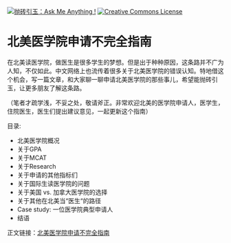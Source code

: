 [![抛砖引玉：Ask Me Anything !](https://img.shields.io/badge/Ask%20me-anything-1abc9c.svg)](https://GitHub.com/Naereen/ama) <a rel="license" href="http://creativecommons.org/licenses/by-nc-nd/4.0/"><img alt="Creative Commons License" style="border-width:0" src="https://i.creativecommons.org/l/by-nc-nd/4.0/88x31.png" /></a>

# 北美医学院申请不完全指南



在北美读医学院，做医生是很多学生的梦想。但是出于种种原因，这条路并不广为人知，不仅如此。中文网络上也流传着很多关于北美医学院的错误认知。特地借这个机会，写一篇文章，和大家聊一聊申请北美医学院的那些事儿，希望能抛砖引玉，让更多朋友了解这条路。

（笔者才疏学浅，不妥之处，敬请斧正。非常欢迎北美的医学院申请人，医学生，住院医生，医生们提出建议意见，一起更新这个指南）


目录:

- 北美医学院概况
- 关于GPA
- 关于MCAT
- 关于Research
- 关于申请的其他指标们
- 关于国际生读医学院的问题
- 关于美国 vs. 加拿大医学院的选择
- 关于其他在北美当“医生“的路径
- Case study: 一位医学院典型申请人
- 结语



正文链接：[北美医学院申请不完全指南](https://github.com/Yuz13001/Med-School-App/blob/master/北美医学院申请不完全指南.pdf)
